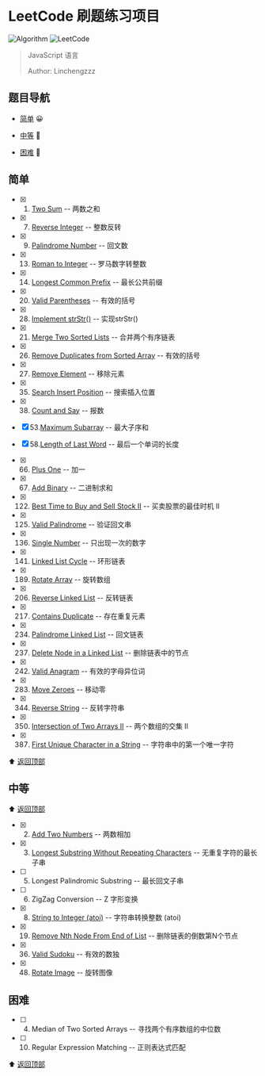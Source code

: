 # LeetCode 刷题练习项目

![Algorithm](https://img.shields.io/badge/→-Algorithm-blue.svg) ![LeetCode](https://img.shields.io/badge/→-LeetCode-blue.svg)

> JavaScript 语言
>
> Author: Linchengzzz

## 题目导航

- [简单](#简单) 😀

- [中等](#中等) 🤔

- [困难](#困难) 👿

## 简单

- [x] 1. [Two Sum](1.two-sum.js) -- 两数之和

- [x] 7. [Reverse Integer](7.reverse-integer.js) -- 整数反转

- [x] 9. [Palindrome Number](9.palindrome-number.js) -- 回文数

- [x] 13. [Roman to Integer](13.roman-to-integer.js) -- 罗马数字转整数

- [x] 14. [Longest Common Prefix](14.longest-common-prefix.js) -- 最长公共前缀

- [x] 20. [Valid Parentheses](20.valid-parentheses.js) -- 有效的括号

- [x] 28. [Implement strStr()](28.implement-strstr.js) -- 实现strStr()

- [x] 21. [Merge Two Sorted Lists](21.merge-two-sorted-lists.js) -- 合并两个有序链表

- [x] 26. [Remove Duplicates from Sorted Array](26.remove-duplicates-from-sorted-array.js) -- 有效的括号

- [x] 27. [Remove Element](27.remove-element.js) -- 移除元素

- [x] 35. [Search Insert Position](35.search-insert-position.js) -- 搜索插入位置

- [x] 38. [Count and Say](38.count-and-say.js) -- 报数

- [x] 53.[Maximum Subarray](53.maximum-subarray.js) -- 最大子序和

- [x] 58.[Length of Last Word](58.length-of-last-word.js) -- 最后一个单词的长度

- [x] 66. [Plus One](66.plus-one.js) -- 加一

- [x] 67. [Add Binary](67.add-binary.js) -- 二进制求和

- [x] 122. [Best Time to Buy and Sell Stock II](122.best-time-to-buy-and-sell-stock-ii.js) -- 买卖股票的最佳时机 II

- [x] 125. [Valid Palindrome](125.valid-palindrome.js) -- 验证回文串

- [x] 136. [Single Number](136.single-number.js) -- 只出现一次的数字

- [x] 141. [Linked List Cycle](141.linked-list-cycle.js) -- 环形链表

- [x] 189. [Rotate Array](189.rotate-array.js) -- 旋转数组

- [x] 206. [Reverse Linked List](206.reverse-linked-list.js) -- 反转链表

- [x] 217. [Contains Duplicate](217.contains-duplicate.js) -- 存在重复元素

- [x] 234. [Palindrome Linked List](234.palindrome-linked-list.js) -- 回文链表

- [x] 237. [Delete Node in a Linked List](237.delete-node-in-a-linked-list.js) -- 删除链表中的节点

- [x] 242. [Valid Anagram](242.valid-anagram.js) -- 有效的字母异位词

- [x] 283. [Move Zeroes](283.move-zeroes.js) -- 移动零

- [x] 344. [Reverse String](344.reverse-string.js) -- 反转字符串

- [x] 350. [Intersection of Two Arrays II](350.intersection-of-two-arrays-ii.js) -- 两个数组的交集 II

- [x] 387. [First Unique Character in a String](387.first-unique-character-in-a-string.js) -- 字符串中的第一个唯一字符

⬆︎ [返回顶部](#题目导航)

## 中等

⬆︎ [返回顶部](#题目导航)

- [x] 2. [Add Two Numbers](2.add-two-numbers.js) -- 两数相加

- [x] 3. [Longest Substring Without Repeating Characters](3.longest-substring-without-repeating-characters.js) -- 无重复字符的最长子串

- [ ] 5. Longest Palindromic Substring -- 最长回文子串

- [ ] 6. ZigZag Conversion -- Z 字形变换

- [x] 8. [String to Integer (atoi)](8.string-to-integer-atoi.js) -- 字符串转换整数 (atoi)

- [x] 19. [Remove Nth Node From End of List](19.remove-nth-node-from-end-of-list.js) -- 删除链表的倒数第N个节点

- [x] 36. [Valid Sudoku](36.valid-sudoku.js) -- 有效的数独

- [x] 48. [Rotate Image](48.rotate-image.js) -- 旋转图像

## 困难

- [ ] 4. Median of Two Sorted Arrays -- 寻找两个有序数组的中位数

- [ ] 10. Regular Expression Matching -- 正则表达式匹配

⬆︎ [返回顶部](#题目导航)
